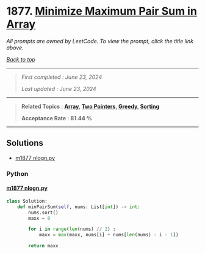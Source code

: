 # 1877. [Minimize Maximum Pair Sum in Array](<https://leetcode.com/problems/minimize-maximum-pair-sum-in-array>)

*All prompts are owned by LeetCode. To view the prompt, click the title link above.*

*[Back to top](<../README.md>)*

------

> *First completed : June 23, 2024*
>
> *Last updated : June 23, 2024*

------

> **Related Topics** : **[Array](<by_topic/Array.md>), [Two Pointers](<by_topic/Two Pointers.md>), [Greedy](<by_topic/Greedy.md>), [Sorting](<by_topic/Sorting.md>)**
>
> **Acceptance Rate** : **81.44 %**

------

## Solutions

- [m1877 nlogn.py](<../my-submissions/m1877 nlogn.py>)
### Python
#### [m1877 nlogn.py](<../my-submissions/m1877 nlogn.py>)
```Python
class Solution:
    def minPairSum(self, nums: List[int]) -> int:
        nums.sort()
        maxx = 0

        for i in range(len(nums) // 2) :
            maxx = max(maxx, nums[i] + nums[len(nums) - i - 1])

        return maxx
```


